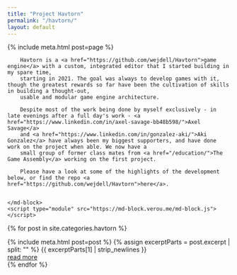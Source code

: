 ```yaml
---
title: "Project Havtorn"
permalink: "/havtorn/"
layout: default
---
```


<article>
    {% include meta.html post=page %}
    <md-block>


        Havtorn is a <a href="https://github.com/wejdell/Havtorn">game engine</a> with a custom, integrated editor that I started building in my spare time,
        starting in 2021. The goal was always to develop games with it, though the greatest rewards so far have been the cultivation of skills in building a thought-out,
        usable and modular game engine architecture.

        Despite most of the work being done by myself exclusively - in late evenings after a full day's work - <a href="https://www.linkedin.com/in/axel-savage-bb48b598/">Axel Savage</a>
        and <a href="https://www.linkedin.com/in/gonzalez-aki/">Aki Gonzalez</a> have always been my biggest supporters, and have done work on the project when able. We now have a 
        small group of former class mates from <a href="/education/">The Game Assembly</a> working on the first project.

        Please have a look at some of the highlights of the development below, or find the repo <a href="https://github.com/wejdell/Havtorn">here</a>.


    </md-block>
    <script type="module" src="https://md-block.verou.me/md-block.js"></script>
</article>

  {% for post in site.categories.havtorn %}
<article>
    {% include meta.html post=post %}
    {% assign excerptParts = post.excerpt | split: "<!--excerpt-begin-->" %}
    {{ excerptParts[1] | strip_newlines }}
    <footer class="button"><a href="{{ post.url | relative_url }}">read more</a></footer>
</article>
  {% endfor %}